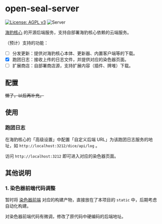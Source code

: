 # open-seal-server

[![License: AGPL v3](https://img.shields.io/badge/License-AGPL%20v3-blue.svg)](https://www.gnu.org/licenses/agpl-3.0)
![Server](https://img.shields.io/badge/SealDice-Server-blue)

[海豹核心](https://github.com/sealdice/sealdice-core) 的开源后端服务，支持自部署海豹核心依赖的云端服务。

（预计）支持的功能：

- [ ] 分发更新：提供对海豹核心本体、更新器、内置客户端等的下载。 
- [x] 跑团日志：接收上传的日志文件，并提供对应的染色器页面。
- [ ] 扩展商店：自部署商店源，支持扩展内容（插件、牌堆）下载。

## 配置

~~懒了，以后再补充。~~

## 使用

### 跑团日志

在海豹核心的「高级设置」中配置「自定义后端 URL」为该跑团日志服务的地址，如 `http://localhost:3212/dice/api/log` 。

访问 `http://localhost:3212` 即可进入对应的染色器页面。

## 其他说明

### 1. 染色器前端代码调整

暂时将 [染色器前端](https://github.com/sealdice/story-painter) 对应的构建产物，直接放在了本项目的 `static` 中，后期考虑自动化构建。

对染色器前端代码有微调，修改了原代码中硬编码的后端地址。
